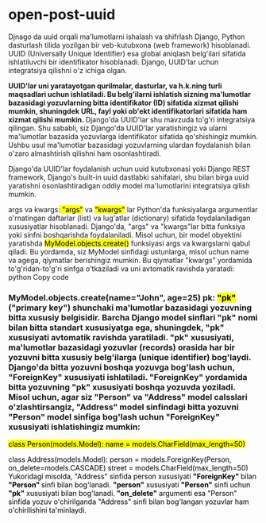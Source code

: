 # open-post-uuid


Djnago da uuid orqali ma'lumotlarni  ishalash va shifrlash
Django, Python dasturlash tilida yozilgan bir veb-kutubxona (web framework) hisoblanadi. UUID (Universally Unique Identifier) esa global aniqlash belg'ilari sifatida ishlatiluvchi bir identifikator hisoblanadi. Django, UUID'lar uchun integratsiya qilishni o'z ichiga olgan.

<b>
    UUID'lar uni yaratayotgan qurilmalar, dasturlar, va h.k.ning turli maqsadlari uchun ishlatiladi. Bu belg'ilarni ishlatish sizning ma'lumotlar bazasidagi yozuvlarning bitta identifikator (ID) sifatida xizmat qilishi mumkin, shuningdek URL, fayl yoki ob'ekt identifikatorlari sifatida ham xizmat qilishi mumkin.
</b>
Django'da UUID'lar shu mavzuda to'g'ri integratsiya qilingan. Shu sababli, siz Django'da UUID'lar yaratishingiz va ularni ma'lumotlar bazasida yozuvlarga identifikator sifatida qo'shishingiz mumkin. Ushbu usul ma'lumotlar bazasidagi yozuvlarning ulardan foydalanish bilan o'zaro almashtirish qilishni ham osonlashtiradi.

Django'da UUID'lar foydalanish uchun uuid kutubxonasi yoki Django REST framework, Django's built-in uuid dastlabki sahifalari, shu bilan birga uuid yaratishni osonlashtiradigan oddiy model ma'lumotlarini integratsiya qilish mumkin.

args va kwargs:<mark>  "args"</mark>  va <mark>  "kwargs"</mark> lar Python'da funksiyalarga argumentlar o'rnatingan daftarlar (list) va lug'atlar (dictionary) sifatida foydalaniladigan xususiyatlar hisoblanadi. Django'da, "args" va "kwargs"lar bitta funksiya yoki sinfni boshqarishda foydalaniladi. Misol uchun, bir model obyektini yaratishda <mark> MyModel.objects.create()</mark>  funksiyasi args va kwargslarni qabul qiladi. Bu yordamda, siz MyModel sinfidagi ustunlarga, misol uchun name va agega, qiymatlar berishingiz mumkin. Bu qiymatlar "kwargs" yordamida to'g'ridan-to'g'ri sinfga o'tkaziladi va uni avtomatik ravishda yaratadi:
python
Copy code
<h3>
MyModel.objects.create(name="John", age=25)
pk: <mark> "pk"</mark>  ("primary key") shunchaki ma'lumotlar bazasidagi yozuvning bitta xususiy belgisidir. Barcha Django model sinflari "pk" nomi bilan bitta standart xususiyatga ega, shuningdek, "pk" xususiyati avtomatik ravishda yaratiladi. "pk" xususiyati, ma'lumotlar bazasidagi yozuvlar (records) orasida har bir yozuvni bitta xususiy belg'ilarga (unique identifier) bog'laydi.
Django'da bitta yozuvni boshqa yozuvga bog'lash uchun, "ForeignKey" xususiyati ishlatiladi. "ForeignKey" yordamida bitta yozuvning "pk" xususiyati boshqa yozuvda yoziladi. Misol uchun, agar siz "Person" va "Address" model calsslari o'zlashtirsangiz, "Address" model sinfindagi bitta yozuvni "Person" model sinfiga bog'lash uchun "ForeignKey" xususiyati ishlatishingiz mumkin:
</h3>

<mark>
class Person(models.Model):
    name = models.CharField(max_length=50)

class Address(models.Model):
    person = models.ForeignKey(Person, on_delete=models.CASCADE)
    street = models.CharField(max_length=50)
</mark>
Yukoridagi misolda, 
"Address" sinfida person xususiyati <b> "ForeignKey" </b> bilan <b> "Person" </b> sinfi bilan bog'lanadi. <b> "person"</b>  xususiyati <b> "Person"</b>  sinfi uchun <b> "pk"</b>  xususiyati bilan bog'lanadi.<b> "on_delete"</b>  argumenti esa "Person" sinfida yozuv o'chirilganda "Address" sinfi bilan bog'langan yozuvlar ham o'chirilishini ta'minlaydi.